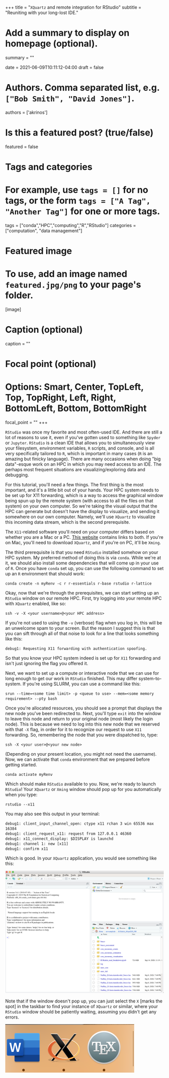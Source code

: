 +++
title = "`XQuartz` and remote integration for RStudio"
subtitle = "Reuniting with your long-lost IDE."

# Add a summary to display on homepage (optional).
summary = ""

date = 2021-06-09T10:11:12-04:00
draft = false

# Authors. Comma separated list, e.g. `["Bob Smith", "David Jones"]`.
authors = ['akrinos']

# Is this a featured post? (true/false)
featured = false

# Tags and categories
# For example, use `tags = []` for no tags, or the form `tags = ["A Tag", "Another Tag"]` for one or more tags.
tags = ["conda","HPC","computing","R","RStudio"]
categories = ["computation", "data management"] 

# Featured image
# To use, add an image named `featured.jpg/png` to your page's folder.
[image]
  # Caption (optional)
  caption = ""

  # Focal point (optional)
  # Options: Smart, Center, TopLeft, Top, TopRight, Left, Right, BottomLeft, Bottom, BottomRight
  focal_point = ""
+++

`RStudio` was once my favorite and most often-used IDE. And there are still a lot of reasons to use it, even if you've gotten used to something like `Spyder` or `Jupyter`. `RStudio` is a clean IDE that allows you to simultaneously view your filesystem, environment variables, `R` scripts, and console, and is all very specifically tailored to `R`, which is important in many cases (`R` is an amazing but finicky language). There are many occasions when doing "big data"-esque work on an HPC in which you may need access to an IDE. The perhaps most frequent situations are visualizing/exploring data and debugging.

For this tutorial, you'll need a few things. The first thing is the most important, and it's a little bit out of your hands. Your HPC system needs to be set up for X11 forwarding, which is a way to access the graphical window being spun up by the remote system (with access to all the files on that system) on your own computer. So we're taking the visual output that the HPC can generate but doesn't have the display to visualize, and sending it somewhere on our own computer. Namely, we'll use `XQuartz` to visualize this incoming data stream, which is the second prerequisite. 

The `X11`-related software you'll need on your computer differs based on whether you are a Mac or a PC. [This website](https://kb.thayer.dartmouth.edu/article/336-x11-for-windows-and-mac) contains links to both. If you're on Mac, you'll need to download `XQuartz`, and if you're on PC, it'll be `Xming`. 

The third prerequisite is that you need `RStudio` installed somehow on your HPC system. My preferred method of doing this is via `conda`. While we're at it, we should also install some dependencies that will come up in your use of `R`. Once you have `conda` set up, you can use the following command to set up an `R` environment that should work: 

```
conda create -n myRenv -c r r-essentials r-base rstudio r-lattice
```

Okay, now that we're through the prerequisites, we can start setting up an `RStudio` window on our remote HPC. First, try logging into your remote HPC with `XQuartz` enabled, like so:

```
ssh -v -X <your username>@<your HPC address>
```

If you're not used to using the `-v` (verbose) flag when you log in, this will be an unwelcome spam to your screen. But the reason I suggest this is that you can sift through all of that noise to look for a line that looks something like this:

```
debug1: Requesting X11 forwarding with authentication spoofing.
```

So that you know your HPC system indeed is set up for `X11` forwarding and isn't just ignoring the flag you offered it. 

Next, we want to set up a compute or interactive node that we can use for long enough to get our work in `RStudio` finished. This may differ system-to-system. If you're using SLURM, you can use a command like this: 

```
srun --time=<some time limit> -p <queue to use> --mem=<some memory requirement> --pty bash
```

Once you're allocated resources, you should see a prompt that displays the new node you've been redirected to. Next, you'll type `exit` into the window to leave this node and return to your original node (most likely the login node). This is because we need to log into this new node that we reserved with that `-X` flag, in order for it to recognize our request to use `X11` forwarding. So, remembering the node that you were dispatched to, type:

```
ssh -X <your user>@<your new node>
```

(Depending on your present location, you might not need the username). Now, we can activate that `conda` environment that we prepared before getting started. 

```
conda activate myRenv
```

Which should make `RStudio` available to you. Now, we're ready to launch `RStudio`! Your `XQuartz` or `Xming` window should pop up for you automatically when you type:

```
rstudio --x11
```

You may also see this output in your terminal:

```
debug1: client_input_channel_open: ctype x11 rchan 3 win 65536 max 16384
debug1: client_request_x11: request from 127.0.0.1 46360
debug1: x11_connect_display: $DISPLAY is launchd
debug1: channel 1: new [x11]
debug1: confirm x11
```

Which is good. In your `XQuartz` application, you would see something like this:

![RStudio Window in XQuartz](resources/rstudio_api.png "What your snazzy new RStudio window should now look like.")

Note that if the window doesn't pop up, you can just select the `X` [marks the spot] in the taskbar to find your instance of `XQuartz` or similar, where your `RStudio` window should be patiently waiting, assuming you didn't get any errors. 

![XQuartz in Taskbar](resources/xquartz_symbol.png "Where your window will be if you have a Mac.")

